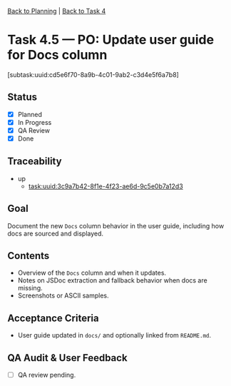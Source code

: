 <!--
SPDX-License-Identifier: AGPL-3.0-only + AI-GPL-Addendum
Copyright (c) 2025 The Web4Articles Authors
Copyleft: See AGPLv3 (./LICENSE) and AI-GPL Addendum (./AI-GPL.md)
Backlinks: /LICENSE , /AI-GPL.md
Use of `scrum.pmo` roles/process docs with AI is subject to AI-GPL copyleft unless dual-licensed.
-->

[Back to Planning](./planning.md) | [Back to Task 4](./task-4.md)

# Task 4.5 — PO: Update user guide for Docs column

[subtask:uuid:cd5e6f70-8a9b-4c01-9ab2-c3d4e5f6a7b8]

## Status
- [x] Planned
- [x] In Progress
- [x] QA Review
- [x] Done

## Traceability
- up
  - [task:uuid:3c9a7b42-8f1e-4f23-ae6d-9c5e0b7a12d3](./task-4.md)

## Goal
Document the new `Docs` column behavior in the user guide, including how docs are sourced and displayed.

## Contents
- Overview of the `Docs` column and when it updates.
- Notes on JSDoc extraction and fallback behavior when docs are missing.
- Screenshots or ASCII samples.

## Acceptance Criteria
- User guide updated in `docs/` and optionally linked from `README.md`.

## QA Audit & User Feedback
- [ ] QA review pending.


